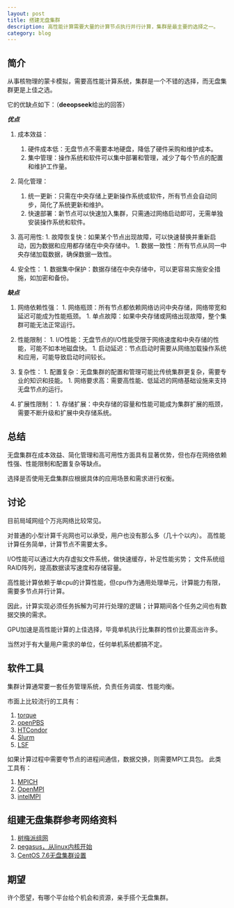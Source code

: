 ```yaml
---
layout: post
title: 搭建无盘集群
description: 高性能计算需要大量的计算节点执行并行计算，集群是最主要的选择之一。
category: blog
---
```


## 简介

从事核物理的蒙卡模拟，需要高性能计算系统，集群是一个不错的选择，而无盘集群更是上佳之选。

它的优缺点如下：（**deeopseek**给出的回答）

***优点***

1. 成本效益：
	  1. 硬件成本低：无盘节点不需要本地硬盘，降低了硬件采购和维护成本。
	  1. 集中管理：操作系统和软件可以集中部署和管理，减少了每个节点的配置和维护工作量。

2. 简化管理：
	  1. 统一更新：只需在中央存储上更新操作系统或软件，所有节点会自动同步，简化了系统更新和维护。
	  1. 快速部署：新节点可以快速加入集群，只需通过网络启动即可，无需单独安装操作系统和软件。

3. 高可用性:
       1. 故障恢复快：如果某个节点出现故障，可以快速替换并重新启动，因为数据和应用都存储在中央存储中。
	   1. 数据一致性：所有节点从同一中央存储加载数据，确保数据一致性。

4. 安全性：
	   1. 数据集中保护：数据存储在中央存储中，可以更容易实施安全措施，如加密和备份。

***缺点***

1. 网络依赖性强：
	   1. 网络瓶颈：所有节点都依赖网络访问中央存储，网络带宽和延迟可能成为性能瓶颈。
	   1. 单点故障：如果中央存储或网络出现故障，整个集群可能无法正常运行。

2. 性能限制：
	   1. I/O性能：无盘节点的I/O性能受限于网络速度和中央存储的性能，可能不如本地磁盘快。
	   1. 启动延迟：节点启动时需要从网络加载操作系统和应用，可能导致启动时间较长。

3. 复杂性：
       1. 配置复杂：无盘集群的配置和管理可能比传统集群更复杂，需要专业的知识和技能。
       1. 网络要求高：需要高性能、低延迟的网络基础设施来支持无盘节点的运行。

4. 扩展性限制：
       1. 存储扩展：中央存储的容量和性能可能成为集群扩展的瓶颈，需要不断升级和扩展中央存储系统。

## 总结

无盘集群在成本效益、简化管理和高可用性方面具有显著优势，但也存在网络依赖性强、性能限制和配置复杂等缺点。

选择是否使用无盘集群应根据具体的应用场景和需求进行权衡。

## 讨论 

目前局域网组个万兆网络比较常见。

对普通的小型计算千兆网也可以承受，用户也没有那么多（几十个以内）。
高性能计算任务简单，计算节点不需要太多。

I/O性能可以通过大内存虚拟文件系统，做快速缓存，补足性能劣势；
文件系统组RAID阵列，提高数据读写速度和存储容量。

高性能计算依赖于单cpu的计算性能，但cpu作为通用处理单元，计算能力有限，需要多节点并行计算。

因此，计算实现必须任务拆解为可并行处理的逻辑；计算期间各个任务之间也有数据交换的需求。

GPU加速是高性能计算的上佳选择，毕竟单机执行比集群的性价比要高出许多。

当然对于有大量用户需求的单位，任何单机系统都搞不定。


## 软件工具

集群计算通常要一套任务管理系统，负责任务调度、性能均衡。

市面上比较流行的工具有：

1. [torque](https://github.com/adaptivecomputing/torque    "torque")
2. [openPBS](https://openpbs.org  "openPBS")
3. [HTCondor](https://htcondor.org    "HTCondor")
4. [Slurm](https://github.com/SchedMD/slurm  "slurm")
5. [LSF](https://www.ibm.com/products/hpc-workload-management    "LSF")

如果计算过程中需要夸节点的进程间通信，数据交换，则需要MPI工具包。
此类工具有：

1. [MPICH](https://www.mpich.org  "MPICH")
1. [OpenMPI](https://www.open-mpi.org  "openMPI")
1. [intelMPI](https://www.intel.com/content/www/us/en/developer/tools/oneapi/mpi-library.html  "intelMPI")

##  组建无盘集群参考网络资料

1. [树梅派组网](https://aoterodelaroza.github.io/devnotes/diskless-rpi-cluster/ "树梅派组网")
1. [pegasus，从linux内核开始](http://thomasvojta.com/pegasus/home.htm "pegasus")
1. [CentOS 7.6无盘集群设置](https://scc.ustc.edu.cn/hmli/doc/linux/centos7.6-diskless/ "CentOS 7.6无盘集群设置"  )


## 期望

许个愿望，有哪个平台给个机会和资源，亲手搭个无盘集群。

[Gsize]:    http://gsize.github.io  "Gsize"


